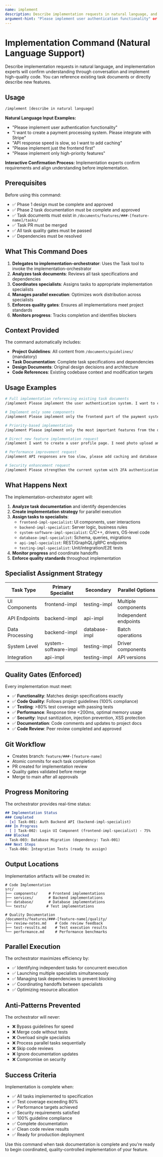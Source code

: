 ```yaml
---
name: implement
description: Describe implementation requests in natural language, and implementation experts will coordinate tasks to implement high-quality code. You can reference existing task documents or directly describe new implementation requirements.
argument-hint: "Please implement user authentication functionality" or "I want to improve API performance. Please add caching functionality"
---
```


# Implementation Command (Natural Language Support)

Describe implementation requests in natural language, and implementation experts will confirm understanding through conversation and implement high-quality code. You can reference existing task documents or directly describe new features.

## Usage

```bash
/implement [describe in natural language]
```

**Natural Language Input Examples:**
- "Please implement user authentication functionality"
- "I want to create a payment processing system. Please integrate with Stripe"
- "API response speed is slow, so I want to add caching"
- "Please implement just the frontend first"
- "Please implement only high-priority features"

**Interactive Confirmation Process:**
Implementation experts confirm requirements and align understanding before implementation.

## Prerequisites

Before using this command:

- ✅ Phase 1 design must be complete and approved
- ✅ Phase 2 task documentation must be complete and approved
- ✅ Task documents must exist in `/documents/features/###-[feature-name]/tasks/`
- ✅ Task PR must be merged
- ✅ All task quality gates must be passed
- ✅ Dependencies must be resolved

## What This Command Does

1. **Delegates to implementation-orchestrator**: Uses the Task tool to invoke the implementation-orchestrator
2. **Analyzes task documents**: Reviews all task specifications and dependencies
3. **Coordinates specialists**: Assigns tasks to appropriate implementation specialists
4. **Manages parallel execution**: Optimizes work distribution across specialists
5. **Enforces quality gates**: Ensures all implementations meet project standards
6. **Monitors progress**: Tracks completion and identifies blockers

## Context Provided

The command automatically includes:

- **Project Guidelines**: All content from `/documents/guidelines/` (mandatory)
- **Task Documentation**: Complete task specifications and dependencies
- **Design Documents**: Original design decisions and architecture
- **Code References**: Existing codebase context and modification targets

## Usage Examples

```bash
# Full implementation referencing existing task documents
/implement Please implement the user authentication system. I want to complete all tasks

# Implement only some components
/implement Please implement only the frontend part of the payment system first

# Priority-based implementation
/implement Please implement only the most important features from the dashboard UI first

# Direct new feature implementation request
/implement I want to create a user profile page. I need photo upload and editing functionality

# Performance improvement request
/implement API responses are too slow, please add caching and database optimization

# Security enhancement request
/implement Please strengthen the current system with 2FA authentication and XSS security
```

## What Happens Next

The implementation-orchestrator agent will:

1. **Analyze task documentation** and identify dependencies
2. **Create implementation strategy** for parallel execution
3. **Assign tasks to specialists**:
   - `frontend-impl-specialist`: UI components, user interactions
   - `backend-impl-specialist`: Server logic, business rules
   - `system-software-impl-specialist`: C/C++, drivers, OS-level code
   - `database-impl-specialist`: Schema, queries, migrations
   - `api-impl-specialist`: REST/GraphQL/gRPC endpoints
   - `testing-impl-specialist`: Unit/integration/E2E tests
4. **Monitor progress** and coordinate handoffs
5. **Enforce quality standards** throughout implementation

## Specialist Assignment Strategy

| Task Type | Primary Specialist | Secondary | Parallel Options |
|-----------|-------------------|-----------|------------------|
| UI Components | frontend-impl | testing-impl | Multiple components |
| API Endpoints | backend-impl | api-impl | Independent endpoints |
| Data Processing | backend-impl | database-impl | Batch operations |
| System Level | system-software-impl | testing-impl | Driver components |
| Integration | api-impl | testing-impl | API versions |

## Quality Gates (Enforced)

Every implementation must meet:

- ✅ **Functionality**: Matches design specifications exactly
- ✅ **Code Quality**: Follows project guidelines (100% compliance)  
- ✅ **Testing**: >80% test coverage with passing tests
- ✅ **Performance**: Response time <200ms, optimal memory usage
- ✅ **Security**: Input sanitization, injection prevention, XSS protection
- ✅ **Documentation**: Code comments and updates to project docs
- ✅ **Code Review**: Peer review completed and approved

## Git Workflow

- Creates branch: `feature/###-[feature-name]`
- Atomic commits for each task completion
- PR created for implementation review
- Quality gates validated before merge
- Merge to main after all approvals

## Progress Monitoring

The orchestrator provides real-time status:

```markdown
## Implementation Status
### Completed
- [x] Task-001: Auth Backend API (backend-impl-specialist)
### In Progress  
- [ ] Task-002: Login UI Component (frontend-impl-specialist) - 75%
### Blocked
- Task-003: Database Migration (dependency: Task-001)
### Next Steps
- Task-004: Integration Tests (ready to assign)
```

## Output Locations

Implementation artifacts will be created in:

```
# Code Implementation
src/
├── components/     # Frontend implementations
├── services/       # Backend implementations  
├── database/       # Database implementations
└── tests/         # Test implementations

# Quality Documentation  
/documents/features/###-[feature-name]/quality/
├── review-notes.md    # Code review feedback
├── test-results.md    # Test execution results
└── performance.md     # Performance benchmarks
```

## Parallel Execution

The orchestrator maximizes efficiency by:

- ✅ Identifying independent tasks for concurrent execution
- ✅ Launching multiple specialists simultaneously
- ✅ Managing task dependencies to prevent blocking  
- ✅ Coordinating handoffs between specialists
- ✅ Optimizing resource allocation

## Anti-Patterns Prevented

The orchestrator will never:

- ❌ Bypass guidelines for speed
- ❌ Merge code without tests
- ❌ Overload single specialists  
- ❌ Process parallel tasks sequentially
- ❌ Skip code reviews
- ❌ Ignore documentation updates
- ❌ Compromise on security

## Success Criteria

Implementation is complete when:

- ✅ All tasks implemented to specification
- ✅ Test coverage exceeding 80% 
- ✅ Performance targets achieved
- ✅ Security requirements satisfied
- ✅ 100% guideline compliance
- ✅ Complete documentation
- ✅ Clean code review results
- ✅ Ready for production deployment

Use this command when task documentation is complete and you're ready to begin coordinated, quality-controlled implementation of your feature.